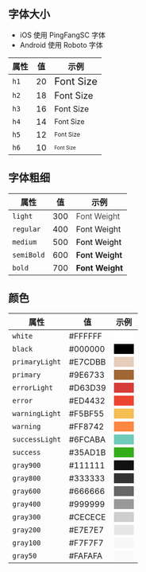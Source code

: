 ## 字体大小

- iOS 使用 PingFangSC 字体
- Android 使用 Roboto 字体

| 属性   | 值  | 示例                                            |
|------|----|-----------------------------------------------|
| `h1` | 20 | <span style="font-size:20px">Font Size</span> |
| `h2` | 18 | <span style="font-size:18px">Font Size</span> |
| `h3` | 16 | <span style="font-size:16px">Font Size</span> |
| `h4` | 14 | <span style="font-size:14px">Font Size</span> |
| `h5` | 12 | <span style="font-size:12px">Font Size</span> |
| `h6` | 10 | <span style="font-size:10px">Font Size</span> |

## 字体粗细

| 属性         | 值   | 示例                                               |
|------------|-----|--------------------------------------------------|
| `light`    | 300 | <span style="font-weight:300">Font Weight</span> |
| `regular`  | 400 | <span style="font-weight:400">Font Weight</span> |
| `medium`   | 500 | <span style="font-weight:500">Font Weight</span> |
| `semiBold` | 600 | <span style="font-weight:600">Font Weight</span> |
| `bold`     | 700 | <span style="font-weight:700">Font Weight</span> |

## 颜色

| 属性             | 值       | 示例                                                                                    |
|----------------|---------|---------------------------------------------------------------------------------------|
| `white`        | #FFFFFF | <span style="display:inline-block;width:40px;height:20px;background:#FFFFFF;"></span> |
| `black`        | #000000 | <span style="display:inline-block;width:40px;height:20px;background:#000000;"></span> |
| `primaryLight` | #E7CDBB | <span style="display:inline-block;width:40px;height:20px;background:#E7CDBB;"></span> |
| `primary`      | #9E6733 | <span style="display:inline-block;width:40px;height:20px;background:#9E6733;"></span> |
| `errorLight`   | #D63D39 | <span style="display:inline-block;width:40px;height:20px;background:#D63D39;"></span> |
| `error`        | #ED4432 | <span style="display:inline-block;width:40px;height:20px;background:#ED4432;"></span> |
| `warningLight` | #F5BF55 | <span style="display:inline-block;width:40px;height:20px;background:#F5BF55;"></span> |
| `warning`      | #FF8742 | <span style="display:inline-block;width:40px;height:20px;background:#FF8742;"></span> |
| `successLight` | #6FCABA | <span style="display:inline-block;width:40px;height:20px;background:#6FCABA;"></span> |
| `success`      | #35AD1B | <span style="display:inline-block;width:40px;height:20px;background:#35AD1B;"></span> |
| `gray900`      | #111111 | <span style="display:inline-block;width:40px;height:20px;background:#111111;"></span> |
| `gray800`      | #333333 | <span style="display:inline-block;width:40px;height:20px;background:#333333;"></span> |
| `gray600`      | #666666 | <span style="display:inline-block;width:40px;height:20px;background:#666666;"></span> |
| `gray400`      | #999999 | <span style="display:inline-block;width:40px;height:20px;background:#999999;"></span> |
| `gray300`      | #CECECE | <span style="display:inline-block;width:40px;height:20px;background:#CECECE;"></span> |
| `gray200`      | #E7E7E7 | <span style="display:inline-block;width:40px;height:20px;background:#E7E7E7;"></span> |
| `gray100`      | #F7F7F7 | <span style="display:inline-block;width:40px;height:20px;background:#F7F7F7;"></span> |
| `gray50`       | #FAFAFA | <span style="display:inline-block;width:40px;height:20px;background:#FAFAFA;"></span> |

